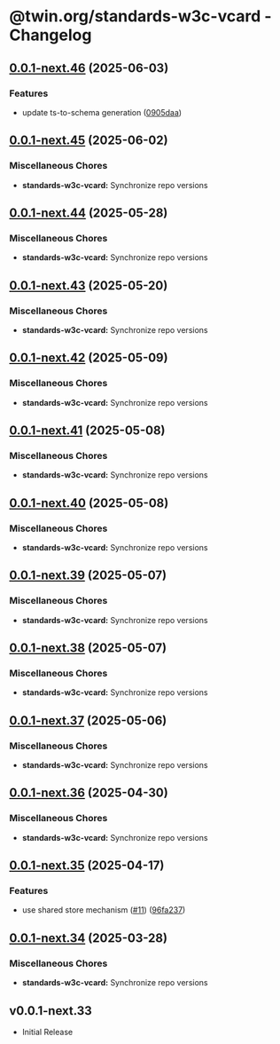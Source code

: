 # @twin.org/standards-w3c-vcard - Changelog

## [0.0.1-next.46](https://github.com/twinfoundation/standards/compare/standards-w3c-vcard-v0.0.1-next.45...standards-w3c-vcard-v0.0.1-next.46) (2025-06-03)


### Features

* update ts-to-schema generation ([0905daa](https://github.com/twinfoundation/standards/commit/0905daa4a344ed35fc37b7f12fcf9ce9d34e4bd6))

## [0.0.1-next.45](https://github.com/twinfoundation/standards/compare/standards-w3c-vcard-v0.0.1-next.44...standards-w3c-vcard-v0.0.1-next.45) (2025-06-02)


### Miscellaneous Chores

* **standards-w3c-vcard:** Synchronize repo versions

## [0.0.1-next.44](https://github.com/twinfoundation/standards/compare/standards-w3c-vcard-v0.0.1-next.43...standards-w3c-vcard-v0.0.1-next.44) (2025-05-28)


### Miscellaneous Chores

* **standards-w3c-vcard:** Synchronize repo versions

## [0.0.1-next.43](https://github.com/twinfoundation/standards/compare/standards-w3c-vcard-v0.0.1-next.42...standards-w3c-vcard-v0.0.1-next.43) (2025-05-20)


### Miscellaneous Chores

* **standards-w3c-vcard:** Synchronize repo versions

## [0.0.1-next.42](https://github.com/twinfoundation/standards/compare/standards-w3c-vcard-v0.0.1-next.41...standards-w3c-vcard-v0.0.1-next.42) (2025-05-09)


### Miscellaneous Chores

* **standards-w3c-vcard:** Synchronize repo versions

## [0.0.1-next.41](https://github.com/twinfoundation/standards/compare/standards-w3c-vcard-v0.0.1-next.40...standards-w3c-vcard-v0.0.1-next.41) (2025-05-08)


### Miscellaneous Chores

* **standards-w3c-vcard:** Synchronize repo versions

## [0.0.1-next.40](https://github.com/twinfoundation/standards/compare/standards-w3c-vcard-v0.0.1-next.39...standards-w3c-vcard-v0.0.1-next.40) (2025-05-08)


### Miscellaneous Chores

* **standards-w3c-vcard:** Synchronize repo versions

## [0.0.1-next.39](https://github.com/twinfoundation/standards/compare/standards-w3c-vcard-v0.0.1-next.38...standards-w3c-vcard-v0.0.1-next.39) (2025-05-07)


### Miscellaneous Chores

* **standards-w3c-vcard:** Synchronize repo versions

## [0.0.1-next.38](https://github.com/twinfoundation/standards/compare/standards-w3c-vcard-v0.0.1-next.37...standards-w3c-vcard-v0.0.1-next.38) (2025-05-07)


### Miscellaneous Chores

* **standards-w3c-vcard:** Synchronize repo versions

## [0.0.1-next.37](https://github.com/twinfoundation/standards/compare/standards-w3c-vcard-v0.0.1-next.36...standards-w3c-vcard-v0.0.1-next.37) (2025-05-06)


### Miscellaneous Chores

* **standards-w3c-vcard:** Synchronize repo versions

## [0.0.1-next.36](https://github.com/twinfoundation/standards/compare/standards-w3c-vcard-v0.0.1-next.35...standards-w3c-vcard-v0.0.1-next.36) (2025-04-30)


### Miscellaneous Chores

* **standards-w3c-vcard:** Synchronize repo versions

## [0.0.1-next.35](https://github.com/twinfoundation/standards/compare/standards-w3c-vcard-v0.0.1-next.34...standards-w3c-vcard-v0.0.1-next.35) (2025-04-17)


### Features

* use shared store mechanism ([#11](https://github.com/twinfoundation/standards/issues/11)) ([96fa237](https://github.com/twinfoundation/standards/commit/96fa23735f69c1fc7e3d0019b527634fa0a042d9))

## [0.0.1-next.34](https://github.com/twinfoundation/standards/compare/standards-w3c-vcard-v0.0.1-next.33...standards-w3c-vcard-v0.0.1-next.34) (2025-03-28)


### Miscellaneous Chores

* **standards-w3c-vcard:** Synchronize repo versions

## v0.0.1-next.33

- Initial Release
